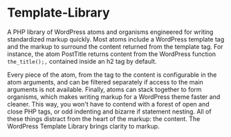 # Template-Library

A PHP library of WordPress atoms and organisms engineered for writing standardized markup quickly. Most atoms include a WordPress template tag and the markup to surround the content returned from the template tag. For instance, the atom PostTitle returns content from the WordPress function `the_title();,` contained inside an h2 tag by default.

Every piece of the atom, from the tag to the content is configurable in the atom arguments, and can be filtered separately if access to the main arguments is not available. Finally, atoms can stack together to form organisms, which makes writing markup for a WordPress theme faster and cleaner. This way, you won't have to contend with a forest of open and close PHP tags, or odd indenting and bizarre if statement nesting. All of these things distract from the heart of the markup: the content. The WordPress Template Library brings clarity to markup.
